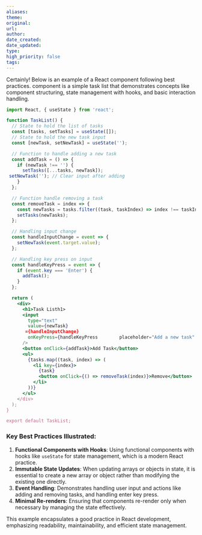 ```yaml
---
aliases: 
theme: 
original: 
url: 
author: 
date_created: 
date_updated: 
type: 
high_priority: false
tags:
---
```

Certainly! Below is an example of a React component following best practices. component is a simple task list that demonstrates concepts like component structuring, state management with hooks, and basic interaction handling.

```jsx
import React, { useState } from 'react';

function TaskList() {
  // State to hold the list of tasks
  const [tasks, setTasks] = useState([]);
  // State to hold the new task input
  const [newTask, setNewTask] = useState('');

  // Function to handle adding a new task
  const addTask = () => {
    if (newTask !== '') {
      setTasks([...tasks, newTask]);
 setNewTask(''); // Clear input after adding
    }
  };

  // Function handle removing a task
  const removeTask = index => {
    const newTasks = tasks.filter((task, taskIndex) => index !== taskIndex);
    setTasks(newTasks);
  };

  // Handling input change
  const handleInputChange = event => {
    setNewTask(event.target.value);
  };

  // Handling key press on input
  const handleKeyPress = event => {
    if (event.key === 'Enter') {
      addTask();
    }
  };

  return (
    <div>
      <h1>Task Listh1>
      <input
        type="text"
        value={newTask}
       ={handleInputChange}
        onKeyPress={handleKeyPress        placeholder="Add a new task"
      />
      <button onClick={addTask}>Add Task</button>
      <ul>
        {tasks.map((task, index) => (
          <li key={index}>
            {task}
            <button onClick={() => removeTask(index)}>Remove</button>
          </li>
        ))}
      </ul>
    </div>
  );
}

export default TaskList;
```

### Key Best Practices Illustrated:
1. **Functional Components with Hooks**: Using functional components with hooks like `useState` for state management, which is a modern React practice.
2. **Immutable State Updates**: When updating arrays or objects in state, it is essential to create a new array or object rather than modifying the existing one directly.
3. **Event Handling**: Demonstrates handling user input and actions like adding and removing tasks, and handling enter key press.
4. **Minimal Re-renders**: Ensuring that components re-render only when necessary by managing the state effectively.

This example encapsulates a good practice in React development, emphasizing readability, maintainability, and efficient state management.